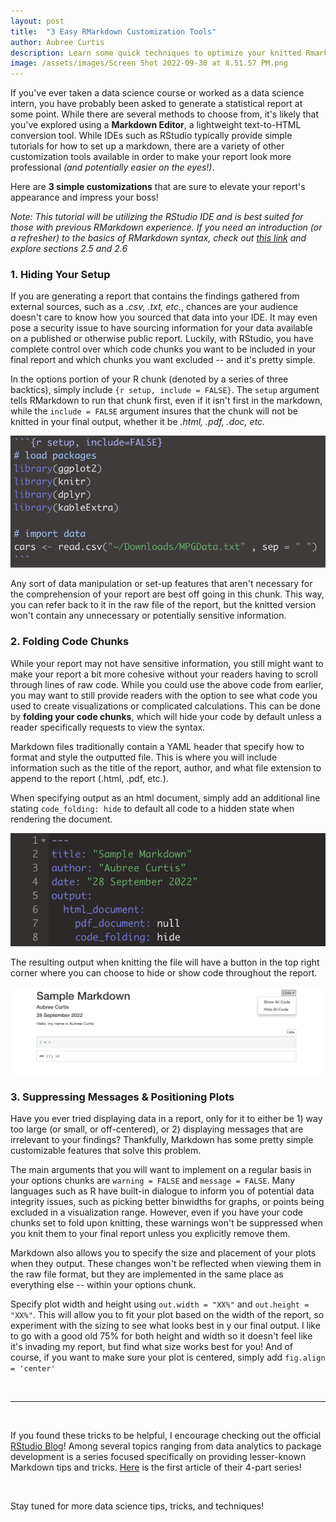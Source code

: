 ```yaml
---
layout: post
title:  "3 Easy RMarkdown Customization Tools"
author: Aubree Curtis
description: Learn some quick techniques to optimize your knitted Rmarkdown layout!
image: /assets/images/Screen Shot 2022-09-30 at 8.51.57 PM.png
---
```


If you've ever taken a data science course or worked as a data science intern, you have probably been asked to generate a statistical report at some point. While there are several methods to choose from, it's likely that you've explored using a **Markdown Editor**, a lightweight text-to-HTML conversion tool. While IDEs such as RStudio typically provide simple tutorials for how to set up a markdown, there are a variety of other customization tools available in order to make your report look more professional *(and potentially easier on the eyes!)*. 

Here are **3 simple customizations** that are sure to elevate your report's appearance and impress your boss!

*Note: This tutorial will be utilizing the RStudio IDE and is best suited for those with previous RMarkdown experience. If you need an introduction (or a refresher) to the basics of RMarkdown syntax, check out [this link](https://bookdown.org/yihui/rmarkdown/markdown-syntax.html) and explore sections 2.5 and 2.6* 

### **1. Hiding Your Setup**

If you are generating a report that contains the findings gathered from external sources, such as a *.csv, .txt, etc.*, chances are your audience doesn't care to know how you sourced that data into your IDE. It may even pose a security issue to have sourcing information for your data available on a published or otherwise public report. Luckily, with RStudio, you have complete control over which code chunks you want to be included in your final report and which chunks you want excluded -- and it's pretty simple.

In the options portion of your R chunk (denoted by a series of three backtics), simply include ```{r setup, include = FALSE}```. The `setup` argument tells RMarkdown to run that chunk first, even if it isn't first in the markdown, while the `include = FALSE` argument insures that the chunk will not be knitted in your final output, whether it be *.html, .pdf, .doc, etc.*

![Hiding Setup](https://raw.githubusercontent.com/acurtis2023/stat386-projects/main/assets/images/step1_blogtut.png)

Any sort of data manipulation or set-up features that aren't necessary for the comprehension of your report are best off going in this chunk. This way, you can refer back to it in the raw file of the report, but the knitted version won't contain any unnecessary or potentially sensitive information.

### **2. Folding Code Chunks**

While your report may not have sensitive information, you still might want to make your report a bit more cohesive without your readers having to scroll through lines of raw code. While you could use the above code from earlier, you may want to still provide readers with the option to see what code you used to create visualizations or complicated calculations. This can be done by **folding your code chunks**, which will hide your code by default unless a reader specifically requests to view the syntax. 

Markdown files traditionally contain a YAML header that specify how to format and style the outputted file. This is where you will include information such as the title of the report, author, and what file extension to append to the report (.html, .pdf, etc.). 

When specifying output as an html document, simply add an additional line stating `code_folding: hide` to default all code to a hidden state when rendering the document.

![Folding Code](https://raw.githubusercontent.com/acurtis2023/stat386-projects/main/assets/images/Screen%20Shot%202022-09-30%20at%2010.32.48%20PM.png)

The resulting output when knitting the file will have a button in the top right corner where you can choose to hide or show code throughout the report.

![Code Button](https://raw.githubusercontent.com/acurtis2023/stat386-projects/main/assets/images/Screen%20Shot%202022-09-30%20at%2010.42.00%20PM.png)

### **3. Suppressing Messages & Positioning Plots**

Have you ever tried displaying data in a report, only for it to either be 1) way too large (or small, or off-centered), or 2) displaying messages that are irrelevant to your findings? Thankfully, Markdown has some pretty simple customizable features that solve this problem.

The main arguments that you will want to implement on a regular basis in your options chunks are `warning = FALSE` and `message = FALSE`. Many languages such as R have built-in dialogue to inform you of potential data integrity issues, such as picking better binwidths for graphs, or points being excluded in a visualization range. However, even if you have your code chunks set to fold upon knitting, these warnings won't be suppressed when you knit them to your final report unless you explicitly remove them.

Markdown also allows you to specify the size and placement of your plots when they output. These changes won't be reflected when viewing them in the raw file format, but they are implemented in the same place as everything else -- within your options chunk. 

Specify plot width and height using `out.width = "XX%"` and `out.height = "XX%"`. This will allow you to fit your plot based on the width of the report, so experiment with the sizing to see what looks best in y our final output. I like to go with a good old 75% for both height and width so it doesn't feel like it's invading my report, but find what size works best for you! And of course, if you want to make sure your plot is centered, simply add `fig.align = 'center'`

<br>

***

<br>

If you found these tricks to be helpful, I encourage checking out the official [RStudio Blog](https://www.rstudio.com/blog/)! Among several topics ranging from data analytics to package development is a series focused specifically on providing lesser-known Markdown tips and tricks. [Here](https://www.rstudio.com/blog/r-markdown-tips-tricks-1-rstudio-ide/) is the first article of their 4-part series!

<br>

Stay tuned for more data science tips, tricks, and techniques!



